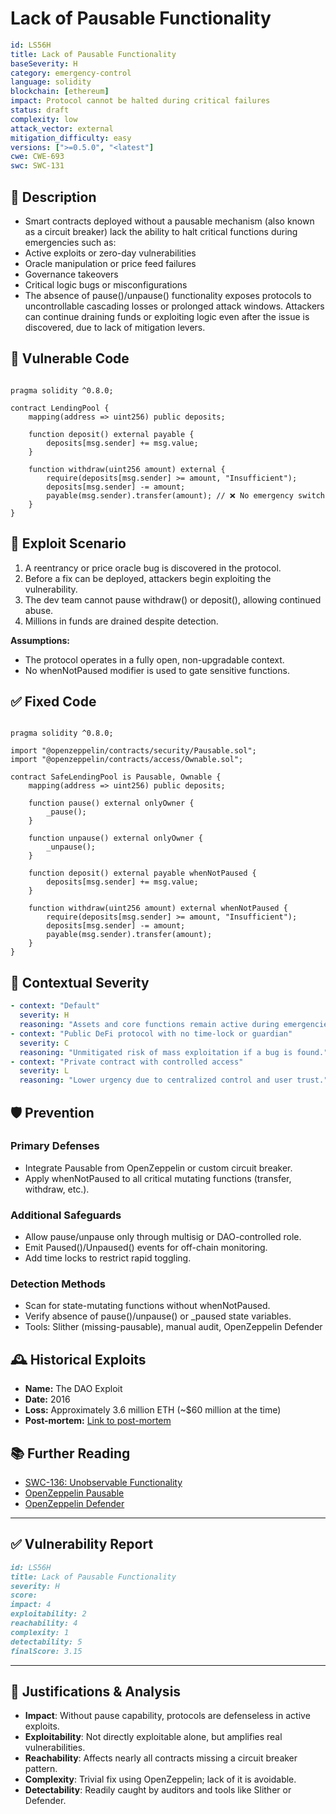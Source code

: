 # Lack of Pausable Functionality

```YAML
id: LS56H
title: Lack of Pausable Functionality
baseSeverity: H
category: emergency-control
language: solidity
blockchain: [ethereum]
impact: Protocol cannot be halted during critical failures
status: draft
complexity: low
attack_vector: external
mitigation_difficulty: easy
versions: [">=0.5.0", "<latest"]
cwe: CWE-693
swc: SWC-131
```
## 📝 Description

- Smart contracts deployed without a pausable mechanism (also known as a circuit breaker) lack the ability to halt critical functions during emergencies such as:
- Active exploits or zero-day vulnerabilities
- Oracle manipulation or price feed failures
- Governance takeovers
- Critical logic bugs or misconfigurations
- The absence of pause()/unpause() functionality exposes protocols to uncontrollable cascading losses or prolonged attack windows. Attackers can continue draining funds or exploiting logic even after the issue is discovered, due to lack of mitigation levers.

## 🚨 Vulnerable Code

```solidity

pragma solidity ^0.8.0;

contract LendingPool {
    mapping(address => uint256) public deposits;

    function deposit() external payable {
        deposits[msg.sender] += msg.value;
    }

    function withdraw(uint256 amount) external {
        require(deposits[msg.sender] >= amount, "Insufficient");
        deposits[msg.sender] -= amount;
        payable(msg.sender).transfer(amount); // ❌ No emergency switch
    }
}
```

## 🧪 Exploit Scenario

1. A reentrancy or price oracle bug is discovered in the protocol.
2. Before a fix can be deployed, attackers begin exploiting the vulnerability.
3. The dev team cannot pause withdraw() or deposit(), allowing continued abuse.
4. Millions in funds are drained despite detection.

**Assumptions:**

- The protocol operates in a fully open, non-upgradable context.
- No whenNotPaused modifier is used to gate sensitive functions.

## ✅ Fixed Code

```solidity

pragma solidity ^0.8.0;

import "@openzeppelin/contracts/security/Pausable.sol";
import "@openzeppelin/contracts/access/Ownable.sol";

contract SafeLendingPool is Pausable, Ownable {
    mapping(address => uint256) public deposits;

    function pause() external onlyOwner {
        _pause();
    }

    function unpause() external onlyOwner {
        _unpause();
    }

    function deposit() external payable whenNotPaused {
        deposits[msg.sender] += msg.value;
    }

    function withdraw(uint256 amount) external whenNotPaused {
        require(deposits[msg.sender] >= amount, "Insufficient");
        deposits[msg.sender] -= amount;
        payable(msg.sender).transfer(amount);
    }
}
```

## 🧭 Contextual Severity

```yaml
- context: "Default"
  severity: H
  reasoning: "Assets and core functions remain active during emergencies."
- context: "Public DeFi protocol with no time-lock or guardian"
  severity: C
  reasoning: "Unmitigated risk of mass exploitation if a bug is found."
- context: "Private contract with controlled access"
  severity: L
  reasoning: "Lower urgency due to centralized control and user trust."
```

## 🛡️ Prevention

### Primary Defenses

- Integrate Pausable from OpenZeppelin or custom circuit breaker.
- Apply whenNotPaused to all critical mutating functions (transfer, withdraw, etc.).

### Additional Safeguards

- Allow pause/unpause only through multisig or DAO-controlled role.
- Emit Paused()/Unpaused() events for off-chain monitoring.
- Add time locks to restrict rapid toggling.

### Detection Methods

- Scan for state-mutating functions without whenNotPaused.
- Verify absence of pause()/unpause() or _paused state variables.
- Tools: Slither (missing-pausable), manual audit, OpenZeppelin Defender

## 🕰️ Historical Exploits

- **Name:** The DAO Exploit 
- **Date:** 2016 
- **Loss:** Approximately 3.6 million ETH (~$60 million at the time) 
- **Post-mortem:** [Link to post-mortem](https://hackernoon.com/understanding-the-dao-hack-j8d3z) 
  
## 📚 Further Reading

- [SWC-136: Unobservable Functionality](https://swcregistry.io/docs/SWC-136/) 
- [OpenZeppelin Pausable](https://docs.openzeppelin.com/contracts/4.x/api/security#Pausable)  
- [OpenZeppelin Defender](https://docs.openzeppelin.com/defender/) 

---

## ✅ Vulnerability Report
```markdown
id: LS56H
title: Lack of Pausable Functionality 
severity: H 
score:
impact: 4  
exploitability: 2 
reachability: 4 
complexity: 1  
detectability: 5  
finalScore: 3.15
```

---

## 📄 Justifications & Analysis

- **Impact**: Without pause capability, protocols are defenseless in active exploits.
- **Exploitability**: Not directly exploitable alone, but amplifies real vulnerabilities.
- **Reachability**: Affects nearly all contracts missing a circuit breaker pattern.
- **Complexity**: Trivial fix using OpenZeppelin; lack of it is avoidable.
- **Detectability**: Readily caught by auditors and tools like Slither or Defender.